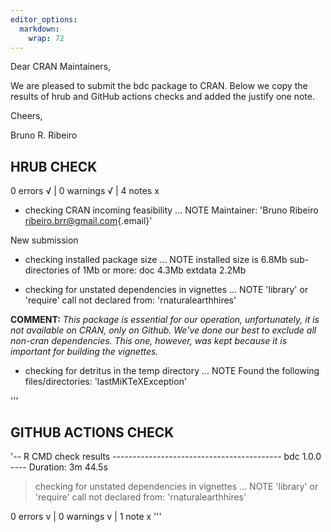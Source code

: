 ```yaml
---
editor_options: 
  markdown: 
    wrap: 72
---
```


Dear CRAN Maintainers,

We are pleased to submit the bdc package to CRAN. Below we copy the
results of hrub and GitHub actions checks and added the justify one
note.

Cheers,

Bruno R. Ribeiro

## HRUB CHECK

0 errors √ \| 0 warnings √ \| 4 notes x

-   checking CRAN incoming feasibility ... NOTE Maintainer: 'Bruno
    Ribeiro
    [ribeiro.brr\@gmail.com](mailto:ribeiro.brr@gmail.com){.email}'

New submission

-   checking installed package size ... NOTE installed size is 6.8Mb
    sub-directories of 1Mb or more: doc 4.3Mb extdata 2.2Mb

-   checking for unstated dependencies in vignettes ... NOTE 'library'
    or 'require' call not declared from: 'rnaturalearthhires'

**COMMENT:** *This package is essential for our operation,
unfortunately, it is not available on CRAN, only on Github. We've done
our best to exclude all non-cran dependencies. This one, however, was
kept because it is important for building the vignettes.*

-   checking for detritus in the temp directory ... NOTE Found the
    following files/directories: 'lastMiKTeXException'

'''

## GITHUB ACTIONS CHECK

'-- R CMD check results ------------------------------------------ bdc
1.0.0 ---- Duration: 3m 44.5s

> checking for unstated dependencies in vignettes ... NOTE 'library' or
> 'require' call not declared from: 'rnaturalearthhires'

0 errors v \| 0 warnings v \| 1 note x '''
